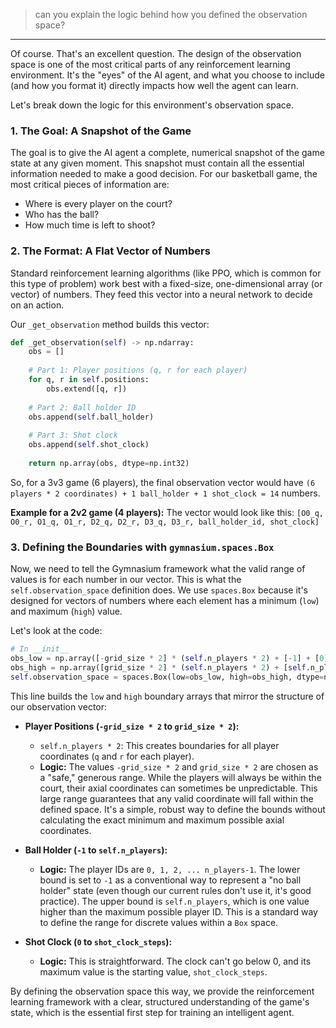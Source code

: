 > can you explain the logic behind how you defined the observation space?
---
Of course. That's an excellent question. The design of the observation space is one of the most critical parts of any reinforcement learning environment. It's the "eyes" of the AI agent, and what you choose to include (and how you format it) directly impacts how well the agent can learn.

Let's break down the logic for this environment's observation space.

### 1. The Goal: A Snapshot of the Game

The goal is to give the AI agent a complete, numerical snapshot of the game state at any given moment. This snapshot must contain all the essential information needed to make a good decision. For our basketball game, the most critical pieces of information are:
*   Where is every player on the court?
*   Who has the ball?
*   How much time is left to shoot?

### 2. The Format: A Flat Vector of Numbers

Standard reinforcement learning algorithms (like PPO, which is common for this type of problem) work best with a fixed-size, one-dimensional array (or vector) of numbers. They feed this vector into a neural network to decide on an action.

Our `_get_observation` method builds this vector:

```python
def _get_observation(self) -> np.ndarray:
    obs = []
    
    # Part 1: Player positions (q, r for each player)
    for q, r in self.positions:
        obs.extend([q, r])
    
    # Part 2: Ball holder ID
    obs.append(self.ball_holder)
    
    # Part 3: Shot clock
    obs.append(self.shot_clock)
    
    return np.array(obs, dtype=np.int32)
```

So, for a 3v3 game (6 players), the final observation vector would have `(6 players * 2 coordinates) + 1 ball_holder + 1 shot_clock = 14` numbers.

**Example for a 2v2 game (4 players):**
The vector would look like this:
`[O0_q, O0_r, O1_q, O1_r, D2_q, D2_r, D3_q, D3_r, ball_holder_id, shot_clock]`

### 3. Defining the Boundaries with `gymnasium.spaces.Box`

Now, we need to tell the Gymnasium framework what the valid range of values is for each number in our vector. This is what the `self.observation_space` definition does. We use `spaces.Box` because it's designed for vectors of numbers where each element has a minimum (`low`) and maximum (`high`) value.

Let's look at the code:
```python
# In __init__
obs_low = np.array([-grid_size * 2] * (self.n_players * 2) + [-1] + [0])
obs_high = np.array([grid_size * 2] * (self.n_players * 2) + [self.n_players] + [shot_clock_steps])
self.observation_space = spaces.Box(low=obs_low, high=obs_high, dtype=np.int32)
```

This line builds the `low` and `high` boundary arrays that mirror the structure of our observation vector:

*   **Player Positions (`-grid_size * 2` to `grid_size * 2`):**
    *   `self.n_players * 2`: This creates boundaries for all player coordinates (`q` and `r` for each player).
    *   **Logic:** The values `-grid_size * 2` and `grid_size * 2` are chosen as a "safe," generous range. While the players will always be within the court, their axial coordinates can sometimes be unpredictable. This large range guarantees that any valid coordinate will fall within the defined space. It's a simple, robust way to define the bounds without calculating the exact minimum and maximum possible axial coordinates.

*   **Ball Holder (`-1` to `self.n_players`):**
    *   **Logic:** The player IDs are `0, 1, 2, ... n_players-1`. The lower bound is set to `-1` as a conventional way to represent a "no ball holder" state (even though our current rules don't use it, it's good practice). The upper bound is `self.n_players`, which is one value higher than the maximum possible player ID. This is a standard way to define the range for discrete values within a `Box` space.

*   **Shot Clock (`0` to `shot_clock_steps`):**
    *   **Logic:** This is straightforward. The clock can't go below 0, and its maximum value is the starting value, `shot_clock_steps`.

By defining the observation space this way, we provide the reinforcement learning framework with a clear, structured understanding of the game's state, which is the essential first step for training an intelligent agent.